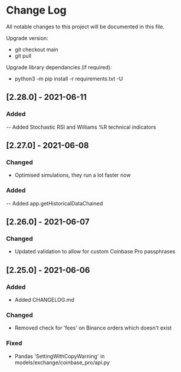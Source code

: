 # Change Log
All notable changes to this project will be documented in this file.

Upgrade version:
- git checkout main
- git pull

Upgrade library dependancies (if required):
- python3 -m pip install -r requirements.txt -U

## [2.28.0] - 2021-06-11
  
### Added

-- Added Stochastic RSI and Williams %R technical indicators

## [2.27.0] - 2021-06-08
  
### Changed
  
- Optimised simulations, they run a lot faster now

### Added

-- Added app.getHistoricalDataChained

## [2.26.0] - 2021-06-07
  
### Changed
  
- Updated validation to allow for custom Coinbase Pro passphrases
 
## [2.25.0] - 2021-06-06
  
### Added

- Added CHANGELOG.md
 
### Changed
  
- Removed check for 'fees' on Binance orders which doesn't exist
 
### Fixed
 
- Pandas 'SettingWithCopyWarning' in models/exchange/coinbase_pro/api.py
